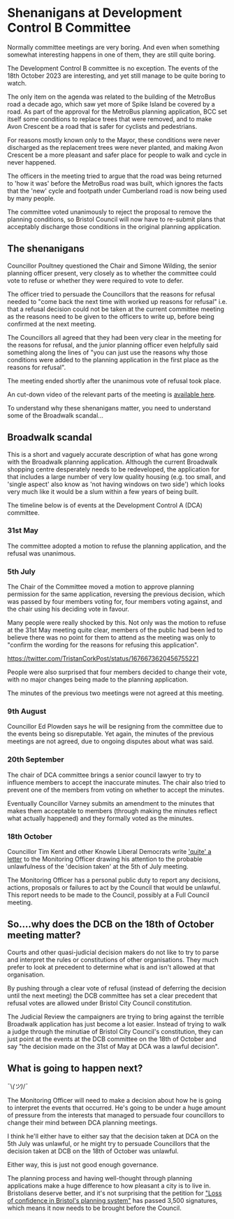 

# Shenanigans at Development Control B Committee

Normally committee meetings are very boring. And even when something somewhat interesting happens in one of them, they are still quite boring.

The Development Control B committee is no exception. The events of the 18th October 2023 are interesting, and yet still manage to be quite boring to watch.

The only item on the agenda was related to the building of the MetroBus road a decade ago, which saw yet more of Spike Island be covered by a road. As part of the approval for the MetroBus planning application, BCC set itself some conditions to replace trees that were removed, and to make Avon Crescent be a road that is safer for cyclists and pedestrians.

For reasons mostly known only to the Mayor, these conditions were never discharged as the replacement trees were never planted, and making Avon Crescent be a more pleasant and safer place for people to walk and cycle in never happened.

The officers in the meeting tried to argue that the road was being returned to 'how it was' before the MetroBus road was built, which ignores the facts that the 'new' cycle and footpath under Cumberland road is now being used by many people.

The committee voted unanimously to reject the proposal to remove the planning conditions, so Bristol Council will now have to re-submit plans that acceptably discharge those conditions in the original planning application.

## The shenanigans

Councillor Poultney questioned the Chair and Simone Wilding, the senior planning officer present, very closely as to whether the committee could vote to refuse or whether they were required to vote to defer.

The officer tried to persuade the Councillors that the reasons for refusal needed to "come back the next time with worked up reasons for refusal" i.e. that a refusal decision could not be taken at the current committee meeting as the reasons need to be given to the officers to write up, before being confirmed at the next meeting.

The Councillors all agreed that they had been very clear in the meeting for the reasons for refusal, and the junior planning officer even helpfully said something along the lines of "you can just use the reasons why those conditions were added to the planning application in the first place as the reasons for refusal".

The meeting ended shortly after the unanimous vote of refusal took place.

An cut-down video of the relevant parts of the meeting is [available here](https://www.youtube.com/watch?v=4fKW8rcI08c&ab_channel=Danack).

To understand why these shenanigans matter, you need to understand some of the Broadwalk scandal...


## Broadwalk scandal

This is a short and vaguely accurate description of what has gone wrong with the Broadwalk planning application. Although the current Broadwalk shopping centre desperately needs to be redeveloped, the application for that includes a large number of very low quality housing (e.g. too small, and 'single aspect' also know as 'not having windows on two side') which looks very much like it would be a slum within a few years of being built.

The timeline below is of events at the Development Control A (DCA) committee.

### 31st May

The committee adopted a motion to refuse the planning application, and the refusal was unanimous.

### 5th July

The Chair of the Committee moved a motion to approve planning permission for the same application, reversing the previous decision, which was passed by four members voting for, four members voting against, and the chair using his deciding vote in favour.

Many people were really shocked by this. Not only was the motion to refuse at the 31st May meeting quite clear, members of the public had been led to believe there was no point for them to attend as the meeting was only to "confirm the wording for the reasons for refusing this application".

https://twitter.com/TristanCorkPost/status/1676673620456755221

People were also surprised that four members decided to change their vote, with no major changes being made to the planning application.

The minutes of the previous two meetings were not agreed at this meeting.

### 9th August

Councillor Ed Plowden says he will be resigning from the committee due to the events being so disreputable. Yet again, the minutes of the previous meetings are not agreed, due to ongoing disputes about what was said.

### 20th September

The chair of DCA committee brings a senior council lawyer to try to influence members to accept the inaccurate minutes. The chair also tried to prevent one of the members from voting on whether to accept the minutes.

Eventually Councillor Varney submits an amendment to the minutes that makes them acceptable to members (through making the minutes reflect what actually happened) and they formally voted as the minutes.

### 18th October

Councillor Tim Kent and other Knowle Liberal Democrats write ['quite' a letter](https://drive.google.com/file/d/1scM1WK3aFEGk5oArfhdtX6bMalCywcMQ/view) to the Monitoring Officer drawing his attention to the probable unlawfulness of the 'decision taken' at the 5th of July meeting.

The Monitoring Officer has a personal public duty to report any decisions, actions, proposals or failures to act by the Council that would be unlawful. This report needs to be made to the Council, possibly at a Full Council meeting.

## So....why does the DCB on the 18th of October meeting matter?

Courts and other quasi-judicial decision makers do not like to try to parse and interpret the rules or constitutions of other organisations. They much prefer to look at precedent to determine what is and isn't allowed at that organisation.

By pushing through a clear vote of refusal (instead of deferring the decision until the next meeting) the DCB committee has set a clear precedent that refusal votes are allowed under Bristol City Council constitution.

The Judicial Review the campaigners are trying to bring against the terrible Broadwalk application has just become a lot easier. Instead of trying to walk a judge through the minutiae of Bristol City Council's constitution, they can just point at the events at the DCB committee on the 18th of October and say "the decision  made on the 31st of May at DCA was a lawful decision".

## What is going to happen next?

¯\\_(ツ)_/¯

The Monitoring Officer will need to make a decision about how he is going to interpret the events that occurred. He's going to be under a huge amount of pressure from the interests that managed to persuade four councillors to change their mind between DCA planning meetings.

I think he'll either have to either say that the decision taken at DCA on the 5th July was unlawful, or he might try to persuade Councillors that the decision taken at DCB on the 18th of October was unlawful.

Either way, this is just not good enough governance.

The planning process and having well-thought through planning applications make a huge difference to how pleasant a city is to live in. Bristolians deserve better, and it's not surprising that the petition for ["Loss of confidence in Bristol's planning system"](https://you.38degrees.org.uk/petitions/loss-of-confidence-in-bristol-s-planning-system) has passed 3,500 signatures, which means it now needs to be brought before the Council.